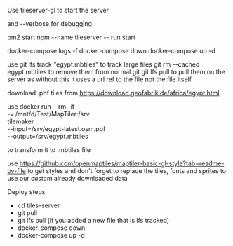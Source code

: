 Use tileserver-gl to start the server

and --verbose for debugging

pm2 start npm --name tileserver -- run start

docker-compose logs -f
docker-compose down
docker-compose up -d

use git lfs track "egypt.mbtiles"  to track large files
git rm --cached egypt.mbtiles  to remove them from normal git
git lfs pull to pull them on the server as without this it uses a url ref to the file not the file itself


download .pbf tiles from https://download.geofabrik.de/africa/egypt.html

use   docker run --rm -it \
  -v /mnt/d/Test/MapTiler:/srv \
  tilemaker \
  --input=/srv/egypt-latest.osm.pbf \
  --output=/srv/egypt.mbtiles

to transform it to .mbtiles file

use https://github.com/openmaptiles/maptiler-basic-gl-style?tab=readme-ov-file to get styles and don't forget to replace the tiles, fonts and sprites to use our custom already downloaded data

Deploy steps
- cd tiles-server
- git pull
- git lfs pull  (if you added a new file that is lfs tracked)
- docker-compose down
- docker-compose up -d
